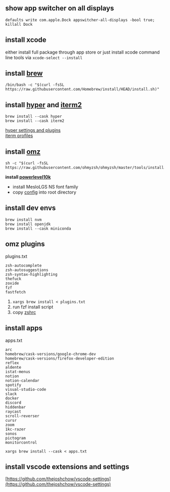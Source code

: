 ## show app switcher on all displays

```
defaults write com.apple.Dock appswitcher-all-displays -bool true; killall Dock
```

## install xcode

either install full package through app store or just install xcode command line tools via `xcode-select --install`

## install [brew](https://brew.sh/)

```
/bin/bash -c "$(curl -fsSL https://raw.githubusercontent.com/Homebrew/install/HEAD/install.sh)"
```

## install [hyper](https://hyper.is/) and [iterm2](https://iterm2.com/)

`brew install --cask hyper`  
`brew install --cask iterm2`

[hyper settings and plugins](./hyper.js)  
[iterm profiles](./iterm2-profiles.json)

## install [omz](https://ohmyz.sh/)

```
sh -c "$(curl -fsSL https://raw.githubusercontent.com/ohmyzsh/ohmyzsh/master/tools/install.sh)"
```

**install [powerlevel10k](https://github.com/romkatv/powerlevel10k)**

- install MesloLGS NS font family
- copy [config](./p10k.zsh) into root directory

## install dev envs

`brew install nvm`  
`brew install openjdk`  
`brew install --cask miniconda`

## omz plugins

plugins.txt

```
zsh-autocomplete
zsh-autosuggestions
zsh-syntax-highlighting
thefuck
zoxide
fzf
fastfetch
```

1. `xargs brew install < plugins.txt`
2. run fzf install script
3. copy [zshrc](./zshrc)

## install apps

apps.txt

```
arc
homebrew/cask-versions/google-chrome-dev
homebrew/cask-versions/firefox-developer-edition
reflex
aldente
istat-menus
notion
notion-calendar
spotify
visual-studio-code
slack
docker
discord
hiddenbar
raycast
scroll-reverser
cursr
zoom
1kc-razer
sonos
pictogram
monitorcontrol
```

`xargs brew install --cask < apps.txt`

## install vscode extensions and settings

[https://github.com/thejoshchow/vscode-settings](https://github.com/thejoshchow/vscode-settings)
